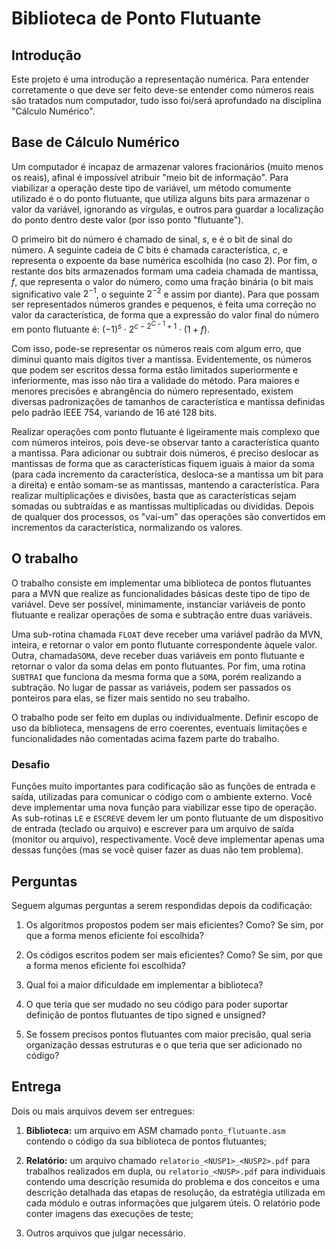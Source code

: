 # Biblioteca de Ponto Flutuante

## Introdução

Este projeto é uma introdução a representação numérica. Para entender
corretamente o que deve ser feito deve-se entender como números reais
são tratados num computador, tudo isso foi/será aprofundado na
disciplina "Cálculo Numérico".

## Base de Cálculo Numérico

Um computador é incapaz de armazenar valores fracionários (muito menos
os reais), afinal é impossível atribuir "meio bit de informação". Para
viabilizar a operação deste tipo de variável, um método comumente
utilizado é o do ponto flutuante, que utiliza alguns bits para armazenar
o valor da variável, ignorando as vírgulas, e outros para guardar a
localização do ponto dentro deste valor (por isso ponto "flutuante").

O primeiro bit do número é chamado de sinal, $s$, e é o bit de sinal do
número. A seguinte cadeia de $C$ bits é chamada característica, $c$, e
representa o expoente da base numérica escolhida (no caso 2). Por fim, o
restante dos bits armazenados formam uma cadeia chamada de mantissa,
$f$, que representa o valor do número, como uma fração binária (o bit
mais significativo vale $2^{-1}$, o seguinte $2^{-2}$ e assim por
diante). Para que possam ser representados números grandes e pequenos, é
feita uma correção no valor da característica, de forma que a expressão
do valor final do número em ponto flutuante é:
$(-1)^s\cdot2^{c-2^{C-1}+1}\cdot(1+f)$.

Com isso, pode-se representar os números reais com algum erro, que
diminui quanto mais dígitos tiver a mantissa. Evidentemente, os números
que podem ser escritos dessa forma estão limitados superiormente e
inferiormente, mas isso não tira a validade do método. Para maiores e
menores precisões e abrangência do número representado, existem diversas
padronizações de tamanhos de característica e mantissa definidas pelo
padrão IEEE 754, variando de 16 até 128 bits.

Realizar operações com ponto flutuante é ligeiramente mais complexo que
com números inteiros, pois deve-se observar tanto a característica quanto a
mantissa. Para adicionar ou subtrair dois números, é preciso deslocar as
mantissas de forma que as características fiquem iguais à maior da soma
(para cada incremento da característica, desloca-se a mantissa um bit
para a direita) e então somam-se as mantissas, mantendo a
característica. Para realizar multiplicações e divisões, basta que as
características sejam somadas ou subtraídas e as mantissas multiplicadas
ou divididas. Depois de qualquer dos processos, os "vai-um" das
operações são convertidos em incrementos da característica, normalizando
os valores.

## O trabalho

O trabalho consiste em implementar uma biblioteca de pontos flutuantes
para a MVN que realize as funcionalidades básicas deste tipo de tipo de
variável. Deve ser possível, minimamente, instanciar variáveis de ponto
flutuante e realizar operações de soma e subtração entre duas variáveis.

Uma sub-rotina chamada `FLOAT` deve receber uma variável padrão da MVN,
inteira, e retornar o valor em ponto flutuante correspondente àquele
valor. Outra, chamada`SOMA`, deve receber duas variáveis em
ponto flutuante e retornar o valor da soma delas em ponto flutuantes.
Por fim, uma rotina `SUBTRAI` que funciona da mesma forma que a
`SOMA`, porém realizando a subtração. No lugar de passar as variáveis,
podem ser passados os ponteiros para elas, se fizer mais sentido no seu
trabalho.

O trabalho pode ser feito em duplas ou individualmente. Definir escopo
de uso da biblioteca, mensagens de erro coerentes, eventuais limitações
e funcionalidades não comentadas acima fazem parte do trabalho.

### Desafio

Funções muito importantes para codificação são as funções de
entrada e saída, utilizadas para comunicar o código com o ambiente
externo. Você deve implementar uma nova função para viabilizar esse tipo
de operação. As sub-rotinas `LE` e `ESCREVE` devem ler um ponto
flutuante de um dispositivo de entrada (teclado ou arquivo) e escrever
para um arquivo de saída (monitor ou arquivo), respectivamente. Você
deve implementar apenas uma dessas funções (mas se você quiser fazer as
duas não tem problema).

## Perguntas

Seguem algumas perguntas a serem respondidas depois da codificação:

1.  Os algoritmos propostos podem ser mais eficientes? Como? Se sim, por
    que a forma menos eficiente foi escolhida?

2.  Os códigos escritos podem ser mais eficientes? Como? Se sim, por que
    a forma menos eficiente foi escolhida?

3.  Qual foi a maior dificuldade em implementar a biblioteca?

4.  O que teria que ser mudado no seu código para poder suportar
    definição de pontos flutuantes de tipo signed e unsigned?

5.  Se fossem precisos pontos flutuantes com maior precisão, qual seria
    organização dessas estruturas e o que teria que ser adicionado no
    código?

## Entrega

Dois ou mais arquivos devem ser entregues:

1.  **Biblioteca:** um arquivo em ASM chamado `ponto_flutuante.asm`
    contendo o código da sua biblioteca de pontos flutuantes;

2.  **Relatório:** um arquivo chamado `relatorio_<NUSP1>_<NUSP2>.pdf` para
    trabalhos realizados em dupla, ou `relatorio_<NUSP>.pdf` para individuais
    contendo uma descrição resumida do problema e dos conceitos e uma descrição
    detalhada das etapas de resolução, da estratégia utilizada em cada módulo
    e outras informações que julgarem úteis. O relatório pode conter imagens
    das execuções de teste;

3.  Outros arquivos que julgar necessário.

